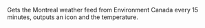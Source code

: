 Gets the Montreal weather feed from Environment Canada every 15 minutes,
outputs an icon and the temperature.
